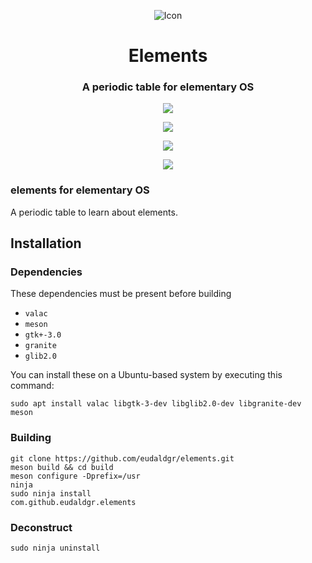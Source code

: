<p align="center">
  <img src="https://cdn.rawgit.com/eudaldgr/elements/master/data/icons/128/com.github.eudaldgr.elements.svg" alt="Icon" />
</p>

<h1 align="center">Elements</h1>
<h3 align="center">A periodic table for elementary OS</h3>

<p align="center">
    <img
    src="https://raw.githubusercontent.com/eudaldgr/elements/master/Screenshot1.png" />
</p>

<p align="center">
    <img
    src="https://raw.githubusercontent.com/eudaldgr/elements/master/Screenshot2.png" />
</p>

<p align="center">
    <img
    src="https://raw.githubusercontent.com/eudaldgr/elements/master/Screenshot3.png" />
</p>

<p align="center">
    <img
    src="https://raw.githubusercontent.com/eudaldgr/elements/master/ScreenshotA.png" />
</p>

### elements for elementary OS

A periodic table to learn about elements.

## Installation

### Dependencies

These dependencies must be present before building
 - `valac`
 - `meson`
 - `gtk+-3.0`
 - `granite`
 - `glib2.0`

You can install these on a Ubuntu-based system by executing this command:

```
sudo apt install valac libgtk-3-dev libglib2.0-dev libgranite-dev meson
```

### Building

```
git clone https://github.com/eudaldgr/elements.git
meson build && cd build
meson configure -Dprefix=/usr
ninja
sudo ninja install
com.github.eudaldgr.elements
```

### Deconstruct

```
sudo ninja uninstall
```
